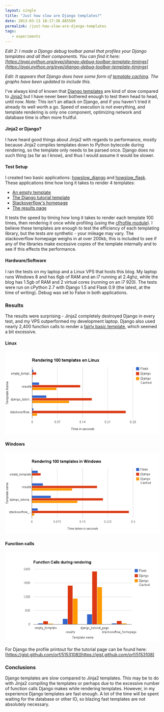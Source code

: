 ```yaml
---
layout: single
title: "Just how slow are Django templates?"
date: 2013-03-13 18:17:38.885589
permalink: /just-how-slow-are-django-templates
tags:
   - experiments
---
```


*Edit 2: I made a Django debug toolbar panel that profiles your Django templates and all their components. You can find it here: [https://pypi.python.org/pypi/django-debug-toolbar-template-timings](https://pypi.python.org/pypi/django-debug-toolbar-template-timings)*

*Edit: It appears that Django does have some form of [template caching](https://docs.djangoproject.com/en/dev/ref/templates/api/#django.template.loaders.cached.Loader). The graphs have been updated to include this.*

I've always kind of known that [Django templates](https://docs.djangoproject.com/en/1.5/ref/templates/) are kind of slow compared to [Jinja2](http://jinja.pocoo.org/docs/) but I have never been bothered enough to test them head to head, until now. *Note:* This isn't an attack on Django, and if you haven't tried it already its well worth a go. Speed of execution is not everything, and template rendering is only one component, optimizing network and database time is often more fruitful.

#### Jinja2 or Django?
I have heard good things about Jinja2 with regards to performance, mostly because Jinja2 compiles templates down to Python bytecode during rendering, so the template only needs to be parsed once. Django does no such thing (as far as I know), and thus I would assume it would be slower.

#### Test Setup
I created two basic applications: [howslow_django](https://github.com/orf/howslow_django) and [howslow_flask](https://github.com/orf/howslow_flask). These applications time how long it takes to render 4 templates:

 * [An empty template](https://github.com/orf/howslow_django/blob/master/templates/empty_template.html)
 * [The Django tutorial template](https://github.com/orf/howslow_django/blob/master/templates/django_tutorial_page.html)
 * [Stackoverflow's homepage](https://github.com/orf/howslow_django/blob/master/templates/stackoverflow_homepage.html)
 * [The results page](https://github.com/orf/howslow_django/blob/master/templates/results.html)

It tests the speed by timing how long it takes to render each template 100 times, then rendering it once while profiling (using the [cProfile module](http://docs.python.org/2/library/profile.html)). I believe these templates are enough to test the efficiency of each templating library, but the tests *are* synthetic - your mileage may vary. The stackoverflow homepage weighs in at over 200kb, this is included to see if any of the libraries make excessive copies of the template internally and to see if this effects the performance.

#### Hardware/Software
I ran the tests on my laptop and a Linux VPS that hosts this blog. My laptop runs Windows 8 and has 6gb of RAM and an i7 running at 2.4ghz, while the blog has 1.5gb of RAM and 2 virtual cores (running on an i7 920). The tests were run on cPython 2.7 with Django 1.5 and Flask 0.9 (the latest, at the time of writing). Debug was set to False in both applications.

### Results
The results were surprising - Jinja2 completely destroyed Django in every test, and my VPS outperformed my development laptop. Django also used nearly 2,400 function calls to render a [fairly basic template](https://github.com/orf/howslow_django/blob/master/templates/django_tutorial_page.html), which seemed a bit excessive.

#### Linux
![](./chart_2_2_ZSL2JECI.png)

#### Windows
![](./chart_2_3_3IJ7QHFP.png)

#### Function calls
![](./chart_3_1_UEO4GN4N.png)

For Django the profile printout for the tutorial page can be found here: [https://gist.github.com/orf/5153108](https://gist.github.com/orf/5153108)


### Conclusions
Django templates are slow compared to Jinja2 templates. This may be to do with Jinja2 compiling the templates or perhaps due to the excessive number of function calls Django makes while rendering templates. However, in my experience Django templates are fast enough. A lot of the time will be spent waiting for the database or other IO, so blazing fast templates are not absolutely necessary.
    